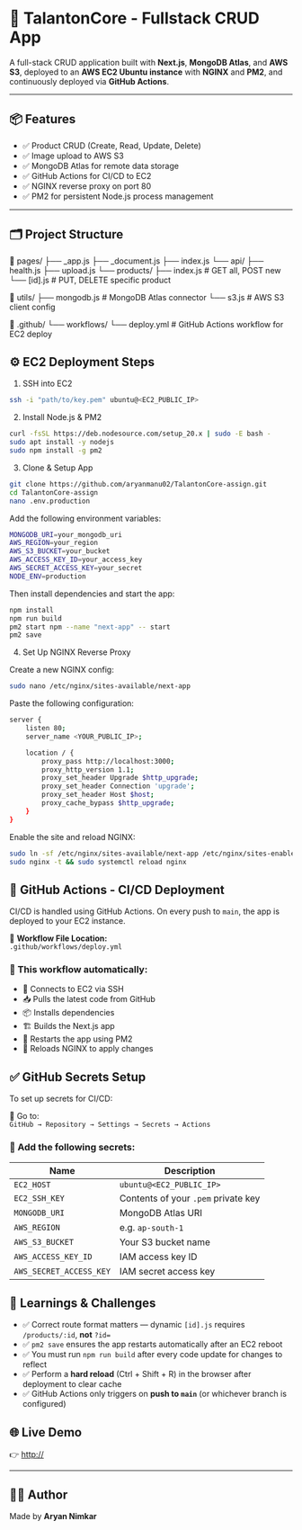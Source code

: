 # 🚀 TalantonCore - Fullstack CRUD App

A full-stack CRUD application built with **Next.js**, **MongoDB Atlas**, and **AWS S3**, deployed to an **AWS EC2 Ubuntu instance** with **NGINX** and **PM2**, and continuously deployed via **GitHub Actions**.

---

## 📦 Features

- ✅ Product CRUD (Create, Read, Update, Delete)
- ✅ Image upload to AWS S3
- ✅ MongoDB Atlas for remote data storage
- ✅ GitHub Actions for CI/CD to EC2
- ✅ NGINX reverse proxy on port 80
- ✅ PM2 for persistent Node.js process management

---

## 🗂️ Project Structure

📂 pages/
├── _app.js
├── _document.js
├── index.js
└── api/
    ├── health.js
    ├── upload.js
    └── products/
        ├── index.js     # GET all, POST new
        └── [id].js      # PUT, DELETE specific product

📂 utils/
├── mongodb.js          # MongoDB Atlas connector
└── s3.js               # AWS S3 client config

📂 .github/
└── workflows/
    └── deploy.yml      # GitHub Actions workflow for EC2 deploy



## ⚙️ EC2 Deployment Steps

1. SSH into EC2
```bash
ssh -i "path/to/key.pem" ubuntu@<EC2_PUBLIC_IP>
```

2. Install Node.js & PM2
```bash
curl -fsSL https://deb.nodesource.com/setup_20.x | sudo -E bash -
sudo apt install -y nodejs
sudo npm install -g pm2
```

3. Clone & Setup App
```bash
git clone https://github.com/aryanmanu02/TalantonCore-assign.git
cd TalantonCore-assign
nano .env.production
```

Add the following environment variables:

```bash
MONGODB_URI=your_mongodb_uri
AWS_REGION=your_region
AWS_S3_BUCKET=your_bucket
AWS_ACCESS_KEY_ID=your_access_key
AWS_SECRET_ACCESS_KEY=your_secret
NODE_ENV=production
```

Then install dependencies and start the app:

```bash
npm install
npm run build
pm2 start npm --name "next-app" -- start
pm2 save
```


4. Set Up NGINX Reverse Proxy

Create a new NGINX config:
```bash
sudo nano /etc/nginx/sites-available/next-app
```

Paste the following configuration:

```bash
server {
    listen 80;
    server_name <YOUR_PUBLIC_IP>;

    location / {
        proxy_pass http://localhost:3000;
        proxy_http_version 1.1;
        proxy_set_header Upgrade $http_upgrade;
        proxy_set_header Connection 'upgrade';
        proxy_set_header Host $host;
        proxy_cache_bypass $http_upgrade;
    }
}
```
Enable the site and reload NGINX:
```bash
sudo ln -sf /etc/nginx/sites-available/next-app /etc/nginx/sites-enabled/default
sudo nginx -t && sudo systemctl reload nginx
```

## 🔁 GitHub Actions - CI/CD Deployment

CI/CD is handled using GitHub Actions. On every push to `main`, the app is deployed to your EC2 instance.

📄 **Workflow File Location:**  
`.github/workflows/deploy.yml`

### 🚀 This workflow automatically:

- 🔐 Connects to EC2 via SSH  
- 📥 Pulls the latest code from GitHub  
- 📦 Installs dependencies  
- 🏗️ Builds the Next.js app  
- 🔁 Restarts the app using PM2  
- 🔄 Reloads NGINX to apply changes


## ✅ GitHub Secrets Setup

To set up secrets for CI/CD:

🔧 Go to:  
`GitHub → Repository → Settings → Secrets → Actions`

### 🔐 Add the following secrets:

| Name                    | Description                          |
|-------------------------|--------------------------------------|
| `EC2_HOST`              | `ubuntu@<EC2_PUBLIC_IP>`             |
| `EC2_SSH_KEY`           | Contents of your `.pem` private key |
| `MONGODB_URI`           | MongoDB Atlas URI                    |
| `AWS_REGION`            | e.g. `ap-south-1`                    |
| `AWS_S3_BUCKET`         | Your S3 bucket name                  |
| `AWS_ACCESS_KEY_ID`     | IAM access key ID                    |
| `AWS_SECRET_ACCESS_KEY` | IAM secret access key                |



## 🧠 Learnings & Challenges

- ✅ Correct route format matters — dynamic `[id].js` requires `/products/:id`, **not** `?id=`
- ✅ `pm2 save` ensures the app restarts automatically after an EC2 reboot
- ✅ You must run `npm run build` after every code update for changes to reflect
- ✅ Perform a **hard reload** (Ctrl + Shift + R) in the browser after deployment to clear cache
- ✅ GitHub Actions only triggers on **push to `main`** (or whichever branch is configured)

## 🌐 Live Demo

👉 [http://<your-ec2-public-ip>](http://<your-ec2-public-ip>)

---

## 👨‍💻 Author

Made by **Aryan Nimkar**












